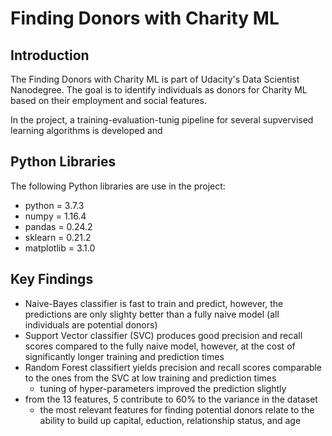 # Finding Donors with Charity ML

## Introduction
The Finding Donors with Charity ML is part of Udacity's Data Scientist Nanodegree. The goal is to identify individuals as donors for Charity ML based on their employment and social features.

In the project, a training-evaluation-tunig pipeline for several supvervised learning algorithms is developed and 

## Python Libraries
The following Python libraries are use in the project:
* python = 3.7.3
* numpy = 1.16.4
* pandas = 0.24.2
* sklearn = 0.21.2
* matplotlib = 3.1.0

## Key Findings
* Naive-Bayes classifier is fast to train and predict, however, the predictions are only slighty better than a fully naive model (all individuals are potential donors)
* Support Vector classifier (SVC) produces good precision and recall scores compared to the fully naive model, however, at the cost of significantly longer training and prediction times
* Random Forest classifiert yields precision and recall scores comparable to the ones from the SVC at low training and prediction times
    * tuning of hyper-parameters improved the prediction slightly
* from the 13 features, 5 contribute to 60% to the variance in the dataset
    * the most relevant features for finding potential donors relate to the ability to build up capital, eduction, relationship status, and age
